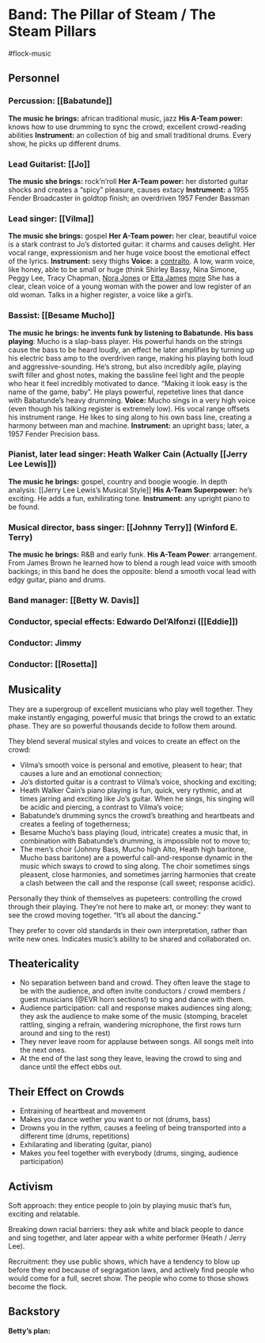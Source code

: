 # Band: The Pillar of Steam / The Steam Pillars 
#flock-music

## Personnel
### Percussion: [[Babatunde]]
**The music he brings:** african traditional music, jazz 
**His A-Team power:** knows how to use drumming to sync the crowd; excellent crowd-reading abilities 
**Instrument:** an collection of big and small traditional drums. Every show, he picks up different drums. 
### Lead Guitarist: [[Jo]]
**The music she brings:** rock’n’roll
**Her A-Team power:** her distorted guitar shocks and creates a “spicy” pleasure, causes extacy 
**Instrument:** a 1955 Fender Broadcaster in goldtop finish; an overdriven 1957 Fender Bassman
### Lead singer: [[Vilma]]
**The music she brings:** gospel
**Her A-Team power:** her clear, beautiful voice is a stark contrast to Jo’s distorted guitar: it charms and causes delight. Her vocal range, expressionism and her huge voice boost the emotional effect of the lyrics. 
**Instrument:** sexy thighs 
**Voice:** a [contralto](https://youtu.be/EeoHO8uHi1A?si=YCm4Cq3Xk6RfADIn). A low, warm voice, like honey, able to be small or huge (think Shirley Bassy, Nina Simone, Peggy Lee, Tracy Chapman, [Nora Jones](https://youtu.be/2HhvrO2umu0?si=rlG9Q2Cbg1K8UdbY) or  [Etta James](https://youtu.be/uZt1xKtPbUQ?si=EA9D8ank1vPrLJ6x) [more](https://youtu.be/YPwI9ig5W24?si=e36PNO3_sI_My80X) She has a clear, clean voice of a young woman with the power and low register of an old woman. Talks in a higher register, a voice like a girl’s. 
### Bassist: [[Besame Mucho]]
**The music he brings: he invents funk by listening to Babatunde.**
**His bass playing**: Mucho is a slap-bass player. His powerful hands on the strings cause the bass to be heard loudly, an effect he later amplifies by turning up his electric bass amp to the overdriven range, making his playing both loud and aggressive-sounding. He’s strong, but also incredibly agile, playing swift filler and ghost notes, making the bassline feel light and the people who hear it feel incredibly motivated to dance. “Making it look easy is the name of the game, baby”. He plays powerful, repetetive lines that dance with Babatunde’s heavy drumming. 
**Voice:** Mucho sings in a very high voice (even though his talking register is extremely low). His vocal range offsets his instrument range. He likes to sing along to his own bass line, creating a harmony between man and machine. 
**Instrument:** an upright bass; later, a 1957 Fender Precision bass. 
### Pianist, later lead singer: Heath Walker Cain (Actually [[Jerry Lee Lewis]])
**The music he brings:** gospel, country and boogie woogie. In depth analysis: [[Jerry Lee Lewis’s Musical Style]]
**His A-Team Superpower:** he’s exciting. He adds a fun, exhilirating tone. 
**Instrument:** any upright piano to be found. 
### Musical director, bass singer: [[Johnny Terry]] (Winford E. Terry)
**The music he brings:** R&B and early funk. 
**His A-Team Power**: arrangement. From James Brown he learned how to blend a rough lead voice with smooth backings; in this band he does the opposite: blend a smooth vocal lead with edgy guitar, piano and drums. 
### Band manager: [[Betty W. Davis]]
### Conductor, special effects: Edwardo Del’Alfonzi ([[Eddie]])
### Conductor: Jimmy 
### Conductor: [[Rosetta]] 
## Musicality
They are a supergroup of excellent musicians who play well together. They make instantly engaging, powerful music that brings the crowd to an extatic phase. They are so powerful thousands decide to follow them around. 

They blend several musical styles and voices to create an effect on the crowd:
- Vilma’s smooth voice is personal and emotive, pleasent to hear; that causes a lure and an emotional connection; 
- Jo’s distorted guitar is a contrast to Vilma’s voice, shocking and exciting; 
- Heath Walker Cain’s piano playing is fun, quick, very rythmic, and at times jarring and exciting like Jo’s guitar. When he sings, his singing will be acidic and piercing, a contrast to Vilma’s voice;
- Babatunde’s drumming syncs the crowd’s breathing and heartbeats and creates a feeling of togetherness;
- Besame Mucho’s bass playing (loud, intricate) creates a music that, in combination with Babatunde’s drumming, is impossible not to move to;
- The men’s choir (Johnny Bass, Mucho high Alto, Heath high baritone, Mucho bass baritone) are a powerful call-and-response dynamic in the music which sways to crowd to sing along. The choir sometimes sings pleasent, close harmonies, and sometimes jarring harmonies that create a clash between the call and the response (call sweet; response acidic). 

Personally they think of themselves as pupeteers: controlling the crowd through their playing. They’re not here to make art, or money: they want to see the crowd moving together. “It’s all about the dancing.”

They prefer to cover old standards in their own interpretation, rather than write new ones. Indicates music’s ability to be shared and collaborated on. 

## Theatericality 
- No separation between band and crowd. They often leave the stage to be with the audience, and often invite conductors / crowd members / guest musicians (@EVR horn sections!) to sing and dance with them. 
- Audience participation: call and response makes audiences sing along; they ask the audience to make some of the music (stomping, bracelet rattling, singing a refrain, wandering microphone, the first rows turn around and sing to the rest)
- They never leave room for applause between songs. All songs melt into the next ones. 
- At the end of the last song they leave, leaving the crowd to sing and dance until the effect ebbs out. 
## Their Effect on Crowds
- Entraining of heartbeat and movement
- Makes you dance wether you want to or not (drums, bass)
- Drowns you in the rythm, causes a feeling of being transported into a different time (drums, repetitions)
- Exhilarating and liberating (guitar, piano) 
- Makes you feel together with everybody (drums, singing, audience participation)
## Activism
Soft approach: they entice people to join by playing music that’s fun, exciting and relatable. 

Breaking down racial barriers: they ask white and black people to dance and sing together, and later appear with a white performer (Heath / Jerry Lee). 

Recruitment: they use public shows, which have a tendency to blow up before they end because of segragation laws, and actively find people who would come for a full, secret show. The people who come to those shows become the flock. 
## Backstory
**Betty’s plan:** 
